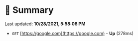 # 📖 Summary
Last updated: **10/28/2021, 5:58:08 PM**

- `GET` [https://google.com](https://google.com) - **Up** (278ms)
